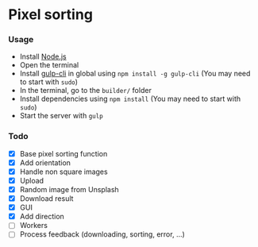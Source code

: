 # Pixel sorting

### Usage

- Install [Node.js](https://nodejs.org/en/)
- Open the terminal
- Install [gulp-cli](https://www.npmjs.com/package/gulp-cli) in global using `npm install -g gulp-cli` (You may need to start with `sudo`)
- In the terminal, go to the `builder/` folder
- Install dependencies using `npm install` (You may need to start with `sudo`)
- Start the server with `gulp`

### Todo

- [x] Base pixel sorting function
- [x] Add orientation
- [x] Handle non square images
- [x] Upload
- [x] Random image from Unsplash
- [x] Download result
- [x] GUI
- [x] Add direction
- [ ] Workers
- [ ] Process feedback (downloading, sorting, error, ...)